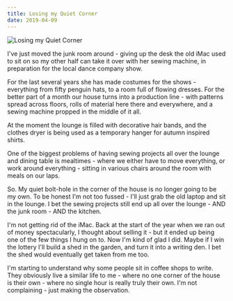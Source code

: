 ```yaml
---
title: Losing my Quiet Corner
date: 2019-04-09
---
```


![Losing my Quiet Corner](https://source.unsplash.com/-m88z7ily-w/1600x900)

I've just moved the junk room around - giving up the desk the old iMac used to sit on so my other half can take it over with her sewing machine, in preparation for the local dance company show.

For the last several years she has made costumes for the shows - everything from fifty penguin hats, to a room full of flowing dresses. For the better part of a month our house turns into a production line - with patterns spread across floors, rolls of material here there and everywhere, and a sewing machine propped in the middle of it all.

At the moment the lounge is filled with decorative hair bands, and the clothes dryer is being used as a temporary hanger for autumn inspired shirts.

One of the biggest problems of having sewing projects all over the lounge and dining table is mealtimes - where we either have to move everything, or work around everything - sitting in various chairs around the room with meals on our laps.

So. My quiet bolt-hole in the corner of the house is no longer going to be my own. To be honest I'm not too fussed - I'll just grab the old laptop and sit in the lounge. I bet the sewing projects still end up all over the lounge - AND the junk room - AND the kitchen.

I'm not getting rid of the iMac. Back at the start of the year when we ran out of money spectacularly, I thought about selling it - but it ended up being one of the few things I hung on to. Now I'm kind of glad I did. Maybe if I win the lottery I'll build a shed in the garden, and turn it into a writing den. I bet the shed would eventually get taken from me too.

I'm starting to understand why some people sit in coffee shops to write. They obviously live a similar life to me - where no one corner of the house is their own - where no single hour is really truly their own. I'm not complaining - just making the observation.